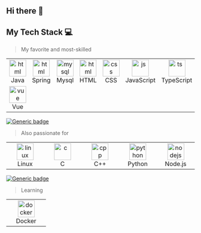 ## Hi there 👋

## My Tech Stack 💻
> My favorite and most-skilled

<table>
  <tr>
    <td align="center" width="90">
      <a href="#my-tech-stack-">
        <img src="https://skillicons.dev/icons?i=java" alt="html" width="45" height="45" />
      </a>
      <br/> Java
    </td>
      <td align="center" width="90">
      <a href="#my-tech-stack-">
        <img src="https://skillicons.dev/icons?i=spring" alt="html" width="45" height="45" />
      </a>
      <br/> Spring
    </td>
      <td align="center" width="90">
      <a href="#my-tech-stack-">
        <img src="https://skillicons.dev/icons?i=mysql" alt="mysql" width="45" height="45" />
      </a>
      <br/> Mysql
    </td>
    <td align="center" width="90">
      <a href="#my-tech-stack-">
        <img src="https://skillicons.dev/icons?i=html" alt="html" width="45" height="45" />
      </a>
      <br/> HTML
    </td>
    <td align="center" width="90">
      <a href="#my-tech-stack-">
        <img src="https://skillicons.dev/icons?i=css" alt="css" width="45" height="45" />
      </a>
      <br/> CSS
    </td>
    <td align="center" width="90">
      <a href="#my-tech-stack-">
        <img src="https://skillicons.dev/icons?i=js" alt="js" width="45" height="45" />
      </a>
      <br/> JavaScript
    </td>
    <td align="center" width="90">
      <a href="#my-tech-stack-">
        <img src="https://skillicons.dev/icons?i=ts" alt="ts" width="45" height="45" />
      </a>
      <br/> TypeScript
    </td>
  </tr>
  <tr>
    <td align="center" width="90">
      <a href="#my-tech-stack-">
        <img src="https://skillicons.dev/icons?i=vue" alt="vue" width="45" height="45" />
      </a>
      <br/> Vue
    </td>
  </tr>
</table>


[![Generic badge](https://img.shields.io/badge/level-skilled-green.svg)](https://shields.io/)

> Also passionate for

<table>
  <tr>
    <td align="center" width="90">
      <a href="#my-tech-stack-">
        <img src="https://skillicons.dev/icons?i=linux" alt="linux" width="45" height="45" />
      </a>
      <br/> Linux
    </td>
    <td align="center" width="90">
      <a href="#my-tech-stack-">
        <img src="https://skillicons.dev/icons?i=c" alt="c" width="45" height="45" />
      </a>
      <br/> C
    </td>
    <td align="center" width="90">
      <a href="#my-tech-stack-">
        <img src="https://skillicons.dev/icons?i=cpp" alt="cpp" width="45" height="45" />
      </a>
      <br/> C++
    </td>
    <td align="center" width="90">
      <a href="#my-tech-stack-">
        <img src="https://skillicons.dev/icons?i=py" alt="python" width="45" height="45" />
      </a>
      <br/> Python
    </td>
        <td align="center" width="90">
      <a href="#my-tech-stack-">
        <img src="https://skillicons.dev/icons?i=nodejs" alt="nodejs" width="45" height="45" />
      </a>
      <br/> Node.js
    </td>
  </tr>
</table>


[![Generic badge](https://img.shields.io/badge/level-master-yellow.svg)](https://shields.io/)
> Learning

<table>
  <tr>
    <td align="center" width="90">
      <a href="#my-tech-stack-">
        <img src="https://skillicons.dev/icons?i=docker" alt="docker" width="45" height="45" />
      </a>
      <br/> Docker
    </td>
  </tr>
</table>
